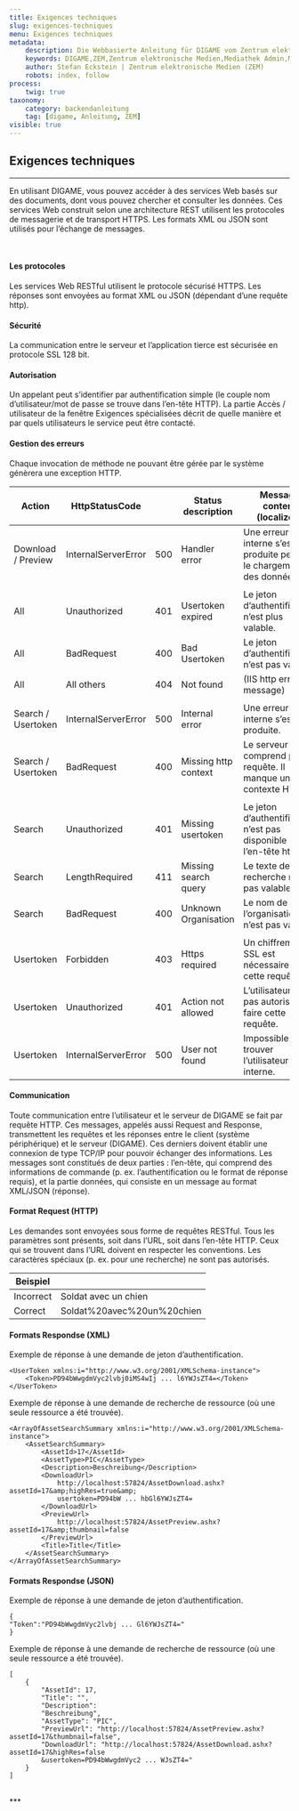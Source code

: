 ```yaml
---
title: Exigences techniques
slug: exigences-techniques
menu: Exigences techniques
metadata:
    description: Die Webbasierte Anleitung für DIGAME vom Zentrum elektronische Medien ZEM.
    keywords: DIGAME,ZEM,Zentrum elektronische Medien,Mediathek Admin,Mediathek,Bilddatenbank,Bildverwaltung,Bundesverwaltung,Eidgenossenschaft,Schweizerische Eidgenossenschaft,VBS,Bundesamt für Verteidigung, Bevölkerungsschutz und Sport
    author: Stefan Eckstein | Zentrum elektronische Medien (ZEM)
    robots: index, follow
process:
	twig: true
taxonomy:
    category: backendanleitung
    tag: [digame, Anleitung, ZEM]
visible: true
---
```


## Exigences techniques

***

En utilisant DIGAME, vous pouvez accéder à des services Web basés sur des documents, dont vous pouvez chercher et consulter les données. Ces services Web construit selon une architecture REST utilisent les protocoles de messagerie et de transport HTTPS. Les formats XML ou JSON sont utilisés pour l’échange de messages.

<br>

#### Les protocoles

Les services Web RESTful utilisent le protocole sécurisé HTTPS. Les réponses sont envoyées au format XML ou JSON (dépendant d’une requête http).
<br>

#### Sécurité

La communication entre le serveur et l’application tierce est sécurisée en protocole SSL 128 bit. <br>

#### Autorisation


Un appelant peut s’identifier par authentification simple (le couple nom d’utilisateur/mot de passe se trouve dans l’en-tête HTTP). La partie Accès / utilisateur de la fenêtre Exigences spécialisées décrit de quelle manière et par quels utilisateurs le service peut être contacté.
<br>

#### Gestion des erreurs

Chaque invocation de méthode ne pouvant être gérée par le système génèrera une exception HTTP.<br>

| Action | HttpStatusCode | | Status description | Message content (localized) |
| ------ | ----------- | -- | -- | -- |
| Download / Preview   | InternalServerError | 500 | Handler error | Une erreur interne s’est produite pendant le chargement des données. |
| | | | | |
| All | Unauthorized | 401 | Usertoken expired | Le jeton d’authentification n’est plus valable. |
| All | BadRequest | 400 | Bad Usertoken | Le jeton d’authentification n’est pas valable. |
| All | All others | 404 | Not found | (IIS http error message) |
| | | | | |
| Search / Usertoken | InternalServerError| 500 | Internal error | Une erreur interne s’est produite. |
| Search / Usertoken | BadRequest | 400 | Missing http context | Le serveur ne comprend pas la requête. Il manque un contexte HTTP. |
| | | | | |
| Search | Unauthorized | 401 | Missing usertoken | Le jeton d’authentification n’est pas disponible dans l’en-tête http. |
| Search | LengthRequired | 411 | Missing search query | Le texte de recherche n’est pas valable. |
| Search | BadRequest | 400 | Unknown Organisation | Le nom de l’organisation n’est pas valable. |
| | | | | |
| Usertoken | Forbidden | 403 | Https required | Un chiffrement SSL est nécessaire pour cette requête. |
| Usertoken | Unauthorized | 401 | Action not allowed | L’utilisateur n’est pas autorisé à faire cette requête.  |
| Usertoken | InternalServerError | 500 | User not found | Impossible de trouver l’utilisateur interne. |

#### Communication

Toute communication entre l’utilisateur et le serveur de DIGAME se fait par requête HTTP. Ces messages, appelés aussi Request and Response, transmettent les requêtes et les réponses entre le client (système périphérique) et le serveur (DIGAME). Ces derniers doivent établir une connexion de type TCP/IP pour pouvoir échanger des informations. Les messages sont constitués de deux parties : l’en-tête, qui comprend des informations de commande (p. ex. l’authentification ou le format de réponse requis), et la partie données, qui consiste en un message au format XML/JSON (réponse).<br>

#### Format Request (HTTP)

Les demandes sont envoyées sous forme de requêtes RESTful. Tous les paramètres sont présents, soit dans l’URL, soit dans l’en-tête HTTP. Ceux qui se trouvent dans l’URL doivent en respecter les conventions. Les caractères spéciaux (p. ex. pour une recherche) ne sont pas autorisés.<br>

| Beispiel | |
| ------ | -- |
| Incorrect | Soldat avec un chien |
| Correct | Soldat%20avec%20un%20chien |


#### Formats Respondse (XML)

Exemple de réponse à une demande de jeton d’authentification.<br>


    <UserToken xmlns:i="http://www.w3.org/2001/XMLSchema-instance">
        <Token>PD94bWwgdmVyc2lvbj0iMS4wIj ... l6YWJsZT4=</Token>
    </UserToken>

Exemple de réponse à une demande de recherche de ressource (où une seule ressource a été trouvée).<br>

    <ArrayOfAssetSearchSummary xmlns:i="http://www.w3.org/2001/XMLSchema-instance">
        <AssetSearchSummary>
            <AssetId>17</AssetId>
            <AssetType>PIC</AssetType>
            <Description>Beschreibung</Description>
            <DownloadUrl>
                http://localhost:57824/AssetDownload.ashx?assetId=17&amp;highRes=true&amp;
                usertoken=PD94bW ... hbGl6YWJsZT4=
            </DownloadUrl>
            <PreviewUrl>
                http://localhost:57824/AssetPreview.ashx?assetId=17&amp;thumbnail=false
            </PreviewUrl>
            <Title>Title</Title>
        </AssetSearchSummary>
    </ArrayOfAssetSearchSummary>

#### Formats Respondse (JSON)

Exemple de réponse à une demande de jeton d’authentification.
<br>


    {
    "Token":"PD94bWwgdmVyc2lvbj ... Gl6YWJsZT4="
    }

Exemple de réponse à une demande de recherche de ressource (où une seule ressource a été trouvée).<br>

    [
        {
            "AssetId": 17,
            "Title": "",
            "Description":
            "Beschreibung",
            "AssetType": "PIC",
            "PreviewUrl": "http://localhost:57824/AssetPreview.ashx?assetId=17&thumbnail=false",
            "DownloadUrl": "http://localhost:57824/AssetDownload.ashx?assetId=17&highRes=false
            &usertoken=PD94bWwgdmVyc2 ... WJsZT4="
        }
    ]

<br>
***

